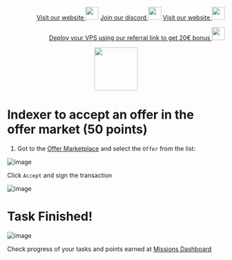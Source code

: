 <p style="font-size:14px" align="right">
<a href="https://kjnodes.com/" target="_blank">Visit our website <img src="https://user-images.githubusercontent.com/50621007/168689709-7e537ca6-b6b8-4adc-9bd0-186ea4ea4aed.png" width="30"/></a>
<a href="https://discord.gg/EY35ZzXY" target="_blank">Join our discord <img src="https://user-images.githubusercontent.com/50621007/176236430-53b0f4de-41ff-41f7-92a1-4233890a90c8.png" width="30"/></a>
<a href="https://kjnodes.com/" target="_blank">Visit our website <img src="https://user-images.githubusercontent.com/50621007/168689709-7e537ca6-b6b8-4adc-9bd0-186ea4ea4aed.png" width="30"/></a>
</p>

<p style="font-size:14px" align="right">
<a href="https://hetzner.cloud/?ref=y8pQKS2nNy7i" target="_blank">Deploy your VPS using our referral link to get 20€ bonus <img src="https://user-images.githubusercontent.com/50621007/174612278-11716b2a-d662-487e-8085-3686278dd869.png" width="30"/></a>
</p>

<p align="center">
  <img height="100" height="auto" src="https://user-images.githubusercontent.com/50621007/177323789-e6be59ae-0dfa-4e86-b3a8-028a4f0c465c.png">
</p>

# Indexer to accept an offer in the offer market (50 points)

1. Got to the [Offer Marketplace](https://frontier.subquery.network/plans/offers) and select the `Offer` from the list:

![image](https://user-images.githubusercontent.com/50621007/177395136-69b0ae7e-84c5-4320-b09e-828bb19e6f56.png)

Click `Accept` and sign the transaction

![image](https://user-images.githubusercontent.com/50621007/177395227-d73f9242-3918-462d-ab43-6b88df738c38.png)

# Task Finished!

![image](https://user-images.githubusercontent.com/50621007/177395282-54d90cd2-3cc3-423d-9c39-87085624052b.png)

Check progress of your tasks and points earned at [Missions Dashboard](https://frontier.subquery.network/missions/my-missions)
